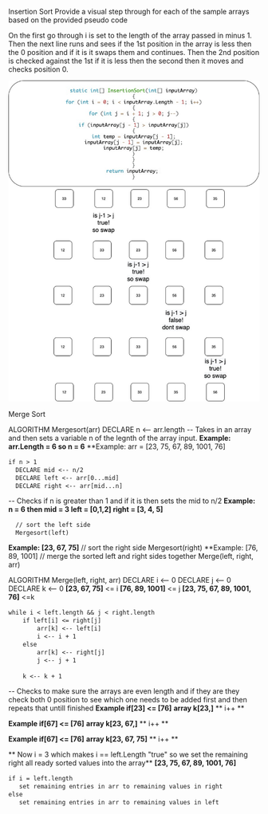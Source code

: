 ﻿Insertion Sort
Provide a visual step through for each of the sample arrays based on the provided pseudo code

On the first go through i is set to the length of the array passed in minus 1. Then the next line runs and sees if the 1st position in the array is less then the 0 position and if it is it swaps them and continues. Then the 2nd position is checked against the 1st if it is less then the second then it moves and checks position 0.

![Insertion Sort diagram](./Assets/InsertionSort.jpg)

Merge Sort

ALGORITHM Mergesort(arr)
    DECLARE n <-- arr.length
-- Takes in an array and then sets a variable n of the legnth of the array input.
**Example: arr.Length = 6 so n = 6**
**Example: arr = [23, 75, 67, 89, 1001, 76]

    if n > 1
      DECLARE mid <-- n/2
      DECLARE left <-- arr[0...mid]
      DECLARE right <-- arr[mid...n]
-- Checks if n is greater than 1 and if it is then sets the mid to n/2
**Example: n = 6 then mid = 3 left = [0,1,2] right = [3, 4, 5]**

      // sort the left side
      Mergesort(left)
**Example: [23, 67, 75]**
      // sort the right side
      Mergesort(right)
**Example: [76, 89, 1001]
      // merge the sorted left and right sides together
      Merge(left, right, arr)

ALGORITHM Merge(left, right, arr)
    DECLARE i <-- 0
    DECLARE j <-- 0
    DECLARE k <-- 0
**[23, 67, 75]** <= i
**[76, 89, 1001]** <= j
**[23, 75, 67, 89, 1001, 76]** <=k

    while i < left.length && j < right.length
        if left[i] <= right[j]
            arr[k] <-- left[i]
            i <-- i + 1
        else
            arr[k] <-- right[j]
            j <-- j + 1
            
        k <-- k + 1

-- Checks to make sure the arrays are even length and if they are they check both 0 position to see which one needs to be added first and then repeats that untill finished
**Example if[23] <= [76]**
**array k[23,]**
** i++ **

**Example if[67] <= [76]**
**array k[23, 67,]**
** i++ **

**Example if[67] <= [76]**
**array k[23, 67, 75]**
** i++ **

** Now i = 3 which makes i == left.Length "true" so we set the remaining right all ready sorted values into the array**
**[23, 75, 67, 89, 1001, 76]**

    if i = left.length
       set remaining entries in arr to remaining values in right
    else
       set remaining entries in arr to remaining values in left
